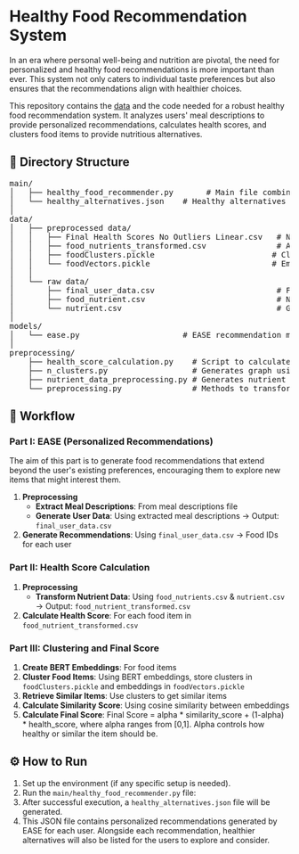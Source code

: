 # Healthy Food Recommendation System 

In an era where personal well-being and nutrition are pivotal, the need for personalized and healthy food recommendations is more important than ever. This system not only caters to individual taste preferences but also ensures that the recommendations align with healthier choices.

This repository contains the [data](https://drive.google.com/drive/folders/18Hr6MFPINIqf1huRtZ5L-14fYyzxKRTM?usp=drive_link) and the code needed for a robust healthy food recommendation system. It analyzes users' meal descriptions to provide personalized recommendations, calculates health scores, and clusters food items to provide nutritious alternatives.

## 📂 Directory Structure

<pre>
main/
│   ├── healthy_food_recommender.py       # Main file combining all parts and providing healthy alternatives
│   └── healthy_alternatives.json    # Healthy alternatives for each recommended food item
│
data/
│   ├── preprocessed data/
│   │   ├── Final Health Scores No Outliers Linear.csv   # Normalized health scores for each food item
│   │   ├── food_nutrients_transformed.csv               # After nutrient preprocessing, adding nutrient columns
│   │   ├── foodClusters.pickle                         # Clusters of similar food items
│   │   └── foodVectors.pickle                          # Embeddings of food items using BERT
│   │
│   └── raw data/
│       ├── final_user_data.csv                          # Final user data after preprocessing
│       ├── food_nutrient.csv                            # Nutrient info for each food item
│       └── nutrient.csv                                 # General nutrient information
│
models/
│   └── ease.py                      # EASE recommendation model
│
preprocessing/
    ├── health_score_calculation.py    # Script to calculate normalized health scores
    ├── n_clusters.py                  # Generates graph using elbow method to determine cluster number
    ├── nutrient_data_preprocessing.py # Generates nutrient info for each food item using food_nutrient.csv & nutrient.csv
    └── preprocessing.py               # Methods to transform the final_user_data.csv
</pre>


## 🚀 Workflow

### **Part I: EASE (Personalized Recommendations)**
The aim of this part is to generate food recommendations that extend beyond the user's existing preferences, encouraging them to explore new items that might interest them.

1. **Preprocessing**
   - **Extract Meal Descriptions**: From meal descriptions file
   - **Generate User Data**: Using extracted meal descriptions → Output: `final_user_data.csv`
2. **Generate Recommendations**: Using `final_user_data.csv` → Food IDs for each user

### **Part II: Health Score Calculation**
1. **Preprocessing**
   - **Transform Nutrient Data**: Using `food_nutrients.csv` & `nutrient.csv` → Output: `food_nutrient_transformed.csv`
2. **Calculate Health Score**: For each food item in `food_nutrient_transformed.csv`

### **Part III: Clustering and Final Score**
1. **Create BERT Embeddings**: For food items
2. **Cluster Food Items**: Using BERT embeddings, store clusters in `foodClusters.pickle` and embeddings in `foodVectors.pickle`
3. **Retrieve Similar Items**: Use clusters to get similar items
4. **Calculate Similarity Score**: Using cosine similarity between embeddings
5. **Calculate Final Score**: Final Score = alpha * similarity_score + (1-alpha) * health_score, where alpha ranges from [0,1]. Alpha controls how healthy or similar the item should be.

## ⚙️ How to Run

1. Set up the environment (if any specific setup is needed).
2. Run the `main/healthy_food_recommender.py` file:
3. After successful execution, a `healthy_alternatives.json` file will be generated.
4. This JSON file contains personalized recommendations generated by EASE for each user. Alongside each recommendation, healthier alternatives will also be listed for the users to explore and consider.
